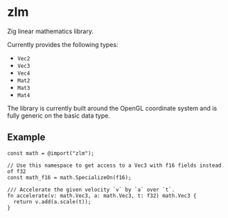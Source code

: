 # zlm
Zig linear mathematics library.

Currently provides the following types:

- `Vec2`
- `Vec3`
- `Vec4`
- `Mat2`
- `Mat3`
- `Mat4`

The library is currently built around the OpenGL coordinate system and is fully generic on the basic data type.

## Example

```zig
const math = @import("zlm");

// Use this namespace to get access to a Vec3 with f16 fields instead of f32
const math_f16 = math.SpecializeOn(f16);

/// Accelerate the given velocity `v` by `a` over `t`.
fn accelerate(v: math.Vec3, a: math.Vec3, t: f32) math.Vec3 {
  return v.add(a.scale(t));
}
```
